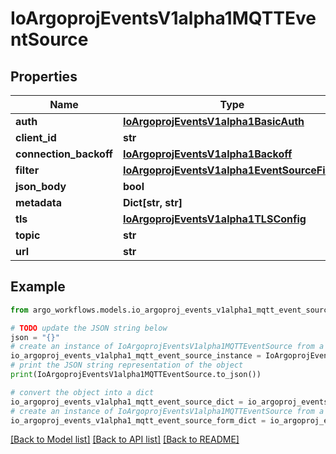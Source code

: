 # IoArgoprojEventsV1alpha1MQTTEventSource


## Properties

Name | Type | Description | Notes
------------ | ------------- | ------------- | -------------
**auth** | [**IoArgoprojEventsV1alpha1BasicAuth**](IoArgoprojEventsV1alpha1BasicAuth.md) |  | [optional] 
**client_id** | **str** |  | [optional] 
**connection_backoff** | [**IoArgoprojEventsV1alpha1Backoff**](IoArgoprojEventsV1alpha1Backoff.md) |  | [optional] 
**filter** | [**IoArgoprojEventsV1alpha1EventSourceFilter**](IoArgoprojEventsV1alpha1EventSourceFilter.md) |  | [optional] 
**json_body** | **bool** |  | [optional] 
**metadata** | **Dict[str, str]** |  | [optional] 
**tls** | [**IoArgoprojEventsV1alpha1TLSConfig**](IoArgoprojEventsV1alpha1TLSConfig.md) |  | [optional] 
**topic** | **str** |  | [optional] 
**url** | **str** |  | [optional] 

## Example

```python
from argo_workflows.models.io_argoproj_events_v1alpha1_mqtt_event_source import IoArgoprojEventsV1alpha1MQTTEventSource

# TODO update the JSON string below
json = "{}"
# create an instance of IoArgoprojEventsV1alpha1MQTTEventSource from a JSON string
io_argoproj_events_v1alpha1_mqtt_event_source_instance = IoArgoprojEventsV1alpha1MQTTEventSource.from_json(json)
# print the JSON string representation of the object
print(IoArgoprojEventsV1alpha1MQTTEventSource.to_json())

# convert the object into a dict
io_argoproj_events_v1alpha1_mqtt_event_source_dict = io_argoproj_events_v1alpha1_mqtt_event_source_instance.to_dict()
# create an instance of IoArgoprojEventsV1alpha1MQTTEventSource from a dict
io_argoproj_events_v1alpha1_mqtt_event_source_form_dict = io_argoproj_events_v1alpha1_mqtt_event_source.from_dict(io_argoproj_events_v1alpha1_mqtt_event_source_dict)
```
[[Back to Model list]](../README.md#documentation-for-models) [[Back to API list]](../README.md#documentation-for-api-endpoints) [[Back to README]](../README.md)


